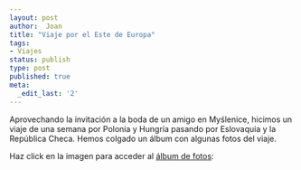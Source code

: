 ```yaml
---
layout: post
author:  Joan
title: "Viaje por el Este de Europa"
tags:
- Viajes
status: publish
type: post
published: true
meta:
  _edit_last: '2'
---
```

Aprovechando la invitación a la boda de un amigo en Myślenice, hicimos un viaje de una semana por Polonia y Hungría pasando por Eslovaquia y la República Checa. Hemos colgado un álbum con algunas fotos del viaje. 

Haz click en la imagen para acceder al <a href="http://www.flickr.com/photos/lerion/sets/72157622032841160/"><img alt="" src="https://farm3.staticflickr.com/2564/3818473735_1709b3e42b_z.jpg" class="alignnone" />álbum de fotos</a>:

<a href="http://www.flickr.com/photos/lerion/sets/72157622032841160/"><img alt="" src="https://farm3.staticflickr.com/2564/3818473735_1709b3e42b_z.jpg" class="alignnone" /></a>